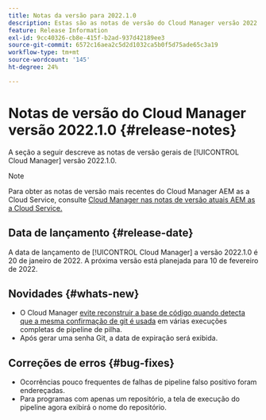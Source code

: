 ```yaml
---
title: Notas da versão para 2022.1.0
description: Estas são as notas de versão do Cloud Manager versão 2022.1.0.
feature: Release Information
exl-id: 9cc40326-cb8e-415f-b2ad-937d42189ee3
source-git-commit: 6572c16aea2c5d2d1032ca5b0f5d75ade65c3a19
workflow-type: tm+mt
source-wordcount: '145'
ht-degree: 24%

---
```


# Notas de versão do Cloud Manager versão 2022.1.0 {#release-notes}

A seção a seguir descreve as notas de versão gerais de [!UICONTROL Cloud Manager] versão 2022.1.0.

>[!NOTE]
>
>Para obter as notas de versão mais recentes do Cloud Manager AEM as a Cloud Service, consulte [Cloud Manager nas notas de versão atuais AEM as a Cloud Service.](https://experienceleague.adobe.com/docs/experience-manager-cloud-service/content/implementing/using-cloud-manager/release-notes-cloud-manager/release-notes-cm-current.html)

## Data de lançamento {#release-date}

A data de lançamento de [!UICONTROL Cloud Manager] a versão 2022.1.0 é 20 de janeiro de 2022. A próxima versão está planejada para 10 de fevereiro de 2022.

## Novidades {#whats-new}

* O Cloud Manager [evite reconstruir a base de código quando detecta que a mesma confirmação de git é usada](/help/getting-started/project-setup.md#build-artifact-reuse) em várias execuções completas de pipeline de pilha.
* Após gerar uma senha Git, a data de expiração será exibida.

## Correções de erros {#bug-fixes}

* Ocorrências pouco frequentes de falhas de pipeline falso positivo foram endereçadas.
* Para programas com apenas um repositório, a tela de execução do pipeline agora exibirá o nome do repositório.
